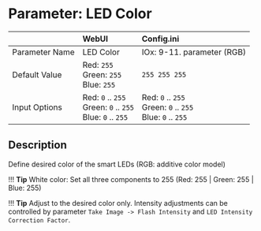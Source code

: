 # Parameter: LED Color

|                   | WebUI               | Config.ini
|:---               |:---                 |:----
| Parameter Name    | LED Color           | IOx: 9-11. parameter (RGB)
| Default Value     | Red: `255`<br>Green: `255`<br>Blue: `255` | `255 255 255`
| Input Options     | Red: `0` .. `255`<br>Green: `0` .. `255`<br>Blue: `0` .. `255` | Red: `0` .. `255`<br>Green: `0` .. `255`<br>Blue: `0` .. `255`


## Description

Define desired color of the smart LEDs (RGB: additive color model)



!!! __Tip__
    White color: Set all three components to 255 (Red: 255 | Green: 255 | Blue: 255)


!!! __Tip__
    Adjust to the desired color only. Intensity adjustments can be controlled by 
    parameter `Take Image -> Flash Intensity` and `LED Intensity Correction Factor`.
